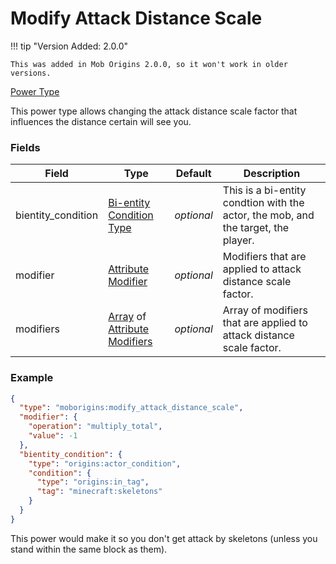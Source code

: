 # Modify Attack Distance Scale
!!! tip "Version Added: 2.0.0"

    This was added in Mob Origins 2.0.0, so it won't work in older versions.
[Power Type](../power_types.md)

This power type allows changing the attack distance scale factor that influences the distance certain will see you.

### Fields

Field | Type | Default | Description
------|------|---------|-------------
bientity_condition | [Bi-entity Condition Type](https://origins.readthedocs.io/en/latest/types/bientity_condition_types/) | _optional_ | This is a bi-entity condtion with the actor, the mob, and the target, the player.
modifier | [Attribute Modifier](https://origins.readthedocs.io/en/latest/types/data_types/attribute_modifier) | _optional_ | Modifiers that are applied to attack distance scale factor.
modifiers | [Array](https://origins.readthedocs.io/en/latest/types/data_types/array) of [Attribute Modifiers](https://origins.readthedocs.io/en/latest/types/data_types/attribute_modifier) | _optional_ | Array of modifiers that are applied to attack distance scale factor.

### Example

```json
{
  "type": "moborigins:modify_attack_distance_scale",
  "modifier": {
    "operation": "multiply_total",
    "value": -1
  },
  "bientity_condition": {
    "type": "origins:actor_condition",
    "condition": {
      "type": "origins:in_tag",
      "tag": "minecraft:skeletons"
    }
  }
}
```
This power would make it so you don't get attack by skeletons (unless you stand within the same block as them).